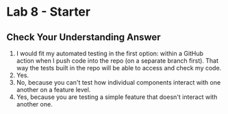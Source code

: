 # Lab 8 - Starter

## Check Your Understanding Answer

1. I would fit my automated testing in the first option: within a GitHub action when I push code into the repo (on a separate branch first). That way the tests built in the repo will be able to access and check my code.
2. Yes.
3. No, because you can't test how individual components interact with one another on a feature level.
4. Yes, because you are testing a simple feature that doesn't interact with another one.